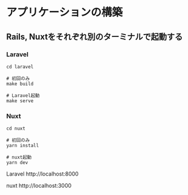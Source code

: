 # アプリケーションの構築
## Rails, Nuxtをそれぞれ別のターミナルで起動する
### Laravel

```
cd laravel

# 初回のみ
make build

# Laravel起動
make serve
```
### Nuxt
```
cd nuxt

# 初回のみ
yarn install

# nuxt起動
yarn dev
```
Laravel
http://localhost:8000

nuxt
http://localhost:3000